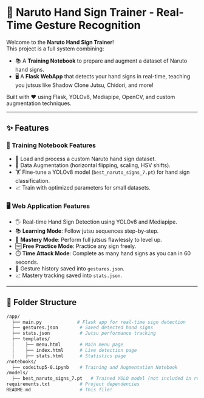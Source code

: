 # 🥷 Naruto Hand Sign Trainer - Real-Time Gesture Recognition

Welcome to the **Naruto Hand Sign Trainer**!  
This project is a full system combining:

- 📚 A **Training Notebook** to prepare and augment a dataset of Naruto hand signs.
- 🖥️ A **Flask WebApp** that detects your hand signs in real-time, teaching you jutsus like Shadow Clone Jutsu, Chidori, and more!

Built with ❤️ using Flask, YOLOv8, Mediapipe, OpenCV, and custom augmentation techniques.

---

## ✨ Features

### 📓 Training Notebook Features

- 📂 Load and process a custom Naruto hand sign dataset.
- 🔄 Data Augmentation (horizontal flipping, scaling, HSV shifts).
- 🏋️ Fine-tune a YOLOv8 model (`best_naruto_signs_7.pt`) for hand sign classification.
- 📈 Train with optimized parameters for small datasets.

### 🖥️ Web Application Features

- 🖐️ Real-time Hand Sign Detection using YOLOv8 and Mediapipe.
- 📚 **Learning Mode**: Follow jutsu sequences step-by-step.
- 🎯 **Mastery Mode**: Perform full jutsus flawlessly to level up.
- 🆓 **Free Practice Mode**: Practice any sign freely.
- ⏱️ **Time Attack Mode**: Complete as many hand signs as you can in 60 seconds.
- 📝 Gesture history saved into `gestures.json`.
- 📈 Mastery tracking saved into `stats.json`.

---

## 📂 Folder Structure

```bash
/app/
  ├── main.py             # Flask app for real-time sign detection
  ├── gestures.json        # Saved detected hand signs
  ├── stats.json           # Jutsu performance tracking
  ├── templates/
  │    ├── menu.html       # Main menu page
  │    ├── index.html      # Live detection page
  │    ├── stats.html      # Statistics page
/notebooks/
  ├── codeitup5-0.ipynb    # Training and Augmentation Notebook
/models/
  ├── best_naruto_signs_7.pt   # Trained YOLO model (not included in repo)
requirements.txt           # Project dependencies
README.md                  # This file!
